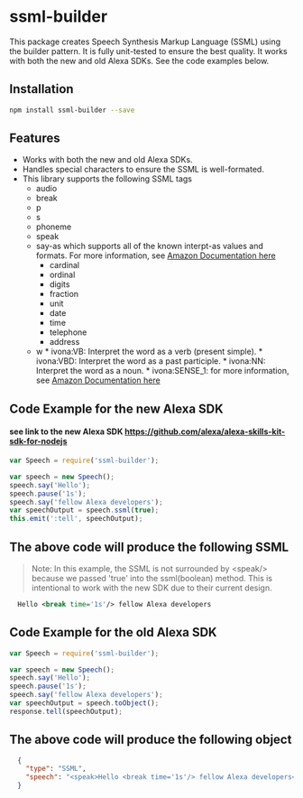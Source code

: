 # ssml-builder

This package creates Speech Synthesis Markup Language (SSML) using the builder pattern.
It is fully unit-tested to ensure the best quality. 
It works with both the new and old Alexa SDKs. See the code examples below.

## Installation
```sh
npm install ssml-builder --save
```
## Features
* Works with both the new and old Alexa SDKs.
* Handles special characters to ensure the SSML is well-formated.
* This library supports the following SSML tags
   * audio
   * break
   * p
   * s
   * phoneme
   * speak
   * say-as which supports all of the known interpt-as values and formats. For more information, see [Amazon Documentation here](https://developer.amazon.com/public/solutions/alexa/alexa-skills-kit/docs/speech-synthesis-markup-language-ssml-reference#say-as) 
      * cardinal
      * ordinal
      * digits
      * fraction
      * unit
      * date
      * time
      * telephone
      * address
  * w
         * ivona:VB: Interpret the word as a verb (present simple).
         * ivona:VBD: Interpret the word as a past participle.
         * ivona:NN: Interpret the word as a noun.
         * ivona:SENSE_1: for more information, see [Amazon Documentation here](https://developer.amazon.com/public/solutions/alexa/alexa-skills-kit/docs/speech-synthesis-markup-language-ssml-reference#w)  
  

## Code Example for the new Alexa SDK
#### see link to the new Alexa SDK https://github.com/alexa/alexa-skills-kit-sdk-for-nodejs
```javascript
var Speech = require('ssml-builder');

var speech = new Speech();
speech.say('Hello');
speech.pause('1s');
speech.say('fellow Alexa developers');
var speechOutput = speech.ssml(true);
this.emit(':tell', speechOutput);
```

## The above code will produce the following SSML
> Note: In this example, the SSML is not surrounded by &lt;speak/&gt; because we passed 'true' into the ssml(boolean) method. This is intentional to work with the new SDK due to their current design.
```xml
  Hello <break time='1s'/> fellow Alexa developers
```

## Code Example for the old Alexa SDK
```javascript
var Speech = require('ssml-builder');

var speech = new Speech();
speech.say('Hello');
speech.pause('1s');
speech.say('fellow Alexa developers');
var speechOutput = speech.toObject();
response.tell(speechOutput);
```

## The above code will produce the following object
```json
  { 
    "type": "SSML",
    "speech": "<speak>Hello <break time='1s'/> fellow Alexa developers</speak>"
  }
```
